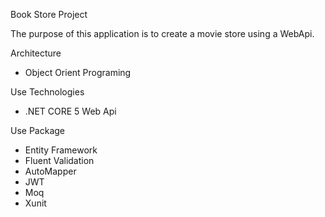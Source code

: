 Book Store Project

The purpose of this application is to create a movie store using a WebApi.

Architecture
* Object Orient Programing


Use Technologies
* .NET CORE 5 Web Api


Use Package
* Entity Framework
* Fluent Validation
* AutoMapper
* JWT
* Moq
* Xunit

